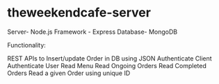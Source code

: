 # theweekendcafe-server

Server- Node.js
Framework - Express
Database- MongoDB

Functionality:

REST APIs to
Insert/update Order in DB using JSON
Authenticate Client
Authenticate User
Read Menu
Read Ongoing Orders
Read Completed Orders
Read a given Order using unique ID
